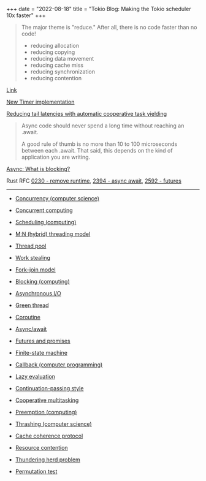 +++
date = "2022-08-18"
title = "Tokio Blog: Making the Tokio scheduler 10x faster"
+++

> The major theme is "reduce." After all, there is no code faster than no code!
> * reducing allocation
> * reducing copying
> * reducing data movement
> * reducing cache miss
> * reducing synchronization
> * reducing contention

[Link](https://tokio.rs/blog/2019-10-scheduler)

[New Timer implementation](https://tokio.rs/blog/2018-03-timers)

[Reducing tail latencies with automatic cooperative task yielding](https://tokio.rs/blog/2020-04-preemption)

> Async code should never spend a long time without reaching an .await.
>
> A good rule of thumb is no more than 10 to 100 microseconds between each .await. That said, this depends on the kind of application you are writing.

[Async: What is blocking?](https://ryhl.io/blog/async-what-is-blocking/)

Rust RFC [0230 - remove runtime](https://rust-lang.github.io/rfcs/0230-remove-runtime.html), [2394 - async await](https://rust-lang.github.io/rfcs/2394-async_await.html), [2592 - futures](https://rust-lang.github.io/rfcs/2592-futures.html)

---

* [Concurrency (computer science)](https://en.wikipedia.org/wiki/Concurrency_(computer_science))

* [Concurrent computing](https://en.wikipedia.org/wiki/Concurrent_computing)

* [Scheduling (computing)](https://en.wikipedia.org/wiki/Scheduling_(computing))

* [M:N (hybrid) threading model](https://en.wikipedia.org/wiki/Thread_(computing)#M:N_(hybrid_threading))

* [Thread pool](https://en.wikipedia.org/wiki/Thread_pool)

* [Work stealing](https://en.wikipedia.org/wiki/Work_stealing)

* [Fork–join model](https://en.wikipedia.org/wiki/Fork%E2%80%93join_model)

* [Blocking (computing)](https://en.wikipedia.org/wiki/Blocking_(computing))

* [Asynchronous I/O](https://en.wikipedia.org/wiki/Asynchronous_I/O)

* [Green thread](https://en.wikipedia.org/wiki/Green_thread)

* [Coroutine](https://en.wikipedia.org/wiki/Coroutine)

* [Async/await](https://en.wikipedia.org/wiki/Async/await)

* [Futures and promises](https://en.wikipedia.org/wiki/Futures_and_promises)

* [Finite-state machine](https://en.wikipedia.org/wiki/Finite-state_machine)

* [Callback (computer programming)](https://en.wikipedia.org/wiki/Callback_(computer_programming))

* [Lazy evaluation](https://en.wikipedia.org/wiki/Lazy_evaluation)

* [Continuation-passing style](https://en.wikipedia.org/wiki/Continuation-passing_style)

* [Cooperative multitasking](https://en.wikipedia.org/wiki/Cooperative_multitasking)

* [Preemption (computing)](https://en.wikipedia.org/wiki/Preemption_(computing))

* [Thrashing (computer science)](https://en.wikipedia.org/wiki/Thrashing_(computer_science))

* [Cache coherence protocol](https://en.wikipedia.org/wiki/Cache_coherence#Coherence_protocols)

* [Resource contention](https://en.wikipedia.org/wiki/Resource_contention)

* [Thundering herd problem](https://en.wikipedia.org/wiki/Thundering_herd_problem)

* [Permutation test](https://en.wikipedia.org/wiki/Permutation_test)
